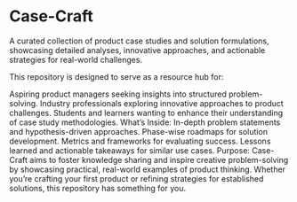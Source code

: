 # Case-Craft
A curated collection of product case studies and solution formulations, showcasing detailed analyses, innovative approaches, and actionable strategies for real-world challenges.

This repository is designed to serve as a resource hub for:

Aspiring product managers seeking insights into structured problem-solving.
Industry professionals exploring innovative approaches to product challenges.
Students and learners wanting to enhance their understanding of case study methodologies.
What’s Inside:
In-depth problem statements and hypothesis-driven approaches.
Phase-wise roadmaps for solution development.
Metrics and frameworks for evaluating success.
Lessons learned and actionable takeaways for similar use cases.
Purpose:
Case-Craft aims to foster knowledge sharing and inspire creative problem-solving by showcasing practical, real-world examples of product thinking. Whether you’re crafting your first product or refining strategies for established solutions, this repository has something for you.
